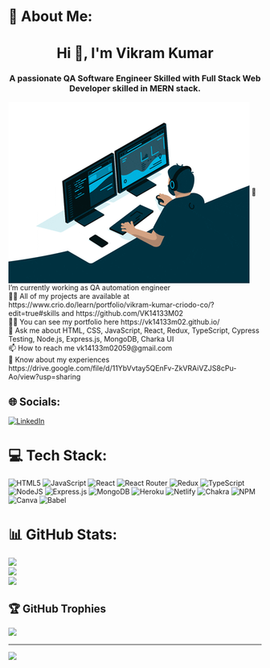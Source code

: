 # 💫 About Me:

<h1 align="center">Hi 👋, I'm Vikram Kumar</h1>
<h3 align="center">A passionate QA Software Engineer Skilled with Full Stack Web Developer skilled in MERN stack.</h3>
<img align="center" src="./animation.gif" alt="animation">
🌱 I’m currently working as QA automation engineer<br>👨‍💻 All of my projects are available at https://www.crio.do/learn/portfolio/vikram-kumar-criodo-co/?edit=true#skills and
https://github.com/VK14133M02<br>👨‍💻 You can see my portfolio here https://vk14133m02.github.io/<br>💬 Ask me about HTML, CSS, JavaScript, React, Redux, TypeScript, Cypress Testing, Node.js, Express.js, MongoDB, Charka UI<br>📫 How to reach me vk14133m02059@gmail.com<br>📄 Know about my experiences https://drive.google.com/file/d/11YbVvtay5QEnFv-ZkVRAiVZJS8cPu-Ao/view?usp=sharing

## 🌐 Socials:

[![LinkedIn](https://img.shields.io/badge/LinkedIn-%230077B5.svg?logo=linkedin&logoColor=white)](https://linkedin.com/in/vikram-kumar850)

# 💻 Tech Stack:

![HTML5](https://img.shields.io/badge/html5-%23E34F26.svg?style=for-the-badge&logo=html5&logoColor=white) ![JavaScript](https://img.shields.io/badge/javascript-%23323330.svg?style=for-the-badge&logo=javascript&logoColor=%23F7DF1E) ![React](https://img.shields.io/badge/react-%2320232a.svg?style=for-the-badge&logo=react&logoColor=%2361DAFB) ![React Router](https://img.shields.io/badge/React_Router-CA4245?style=for-the-badge&logo=react-router&logoColor=white) ![Redux](https://img.shields.io/badge/redux-%23593d88.svg?style=for-the-badge&logo=redux&logoColor=white) ![TypeScript](https://img.shields.io/badge/typescript-%23007ACC.svg?style=for-the-badge&logo=typescript&logoColor=white) ![NodeJS](https://img.shields.io/badge/node.js-6DA55F?style=for-the-badge&logo=node.js&logoColor=white) ![Express.js](https://img.shields.io/badge/express.js-%23404d59.svg?style=for-the-badge&logo=express&logoColor=%2361DAFB) ![MongoDB](https://img.shields.io/badge/MongoDB-%234ea94b.svg?style=for-the-badge&logo=mongodb&logoColor=white) ![Heroku](https://img.shields.io/badge/heroku-%23430098.svg?style=for-the-badge&logo=heroku&logoColor=white) ![Netlify](https://img.shields.io/badge/netlify-%23000000.svg?style=for-the-badge&logo=netlify&logoColor=#00C7B7) ![Chakra](https://img.shields.io/badge/chakra-%234ED1C5.svg?style=for-the-badge&logo=chakraui&logoColor=white) ![NPM](https://img.shields.io/badge/NPM-%23000000.svg?style=for-the-badge&logo=npm&logoColor=white) ![Canva](https://img.shields.io/badge/Canva-%2300C4CC.svg?style=for-the-badge&logo=Canva&logoColor=white) ![Babel](https://img.shields.io/badge/Babel-F9DC3e?style=for-the-badge&logo=babel&logoColor=black)

# 📊 GitHub Stats:

![](https://github-readme-stats.vercel.app/api?username=VK14133M02&theme=slateorange&hide_border=true&include_all_commits=true&count_private=false)<br/>
![](https://github-readme-streak-stats.herokuapp.com/?user=VK14133M02&theme=slateorange&hide_border=true)<br/>
![](https://github-readme-stats.vercel.app/api/top-langs/?username=VK14133M02&theme=slateorange&hide_border=true&include_all_commits=true&count_private=false&layout=compact)

## 🏆 GitHub Trophies

![](https://github-profile-trophy.vercel.app/?username=VK14133M02&theme=radical&no-frame=true&no-bg=false&margin-w=4)

---

[![](https://visitcount.itsvg.in/api?id=VK14133M02&icon=5&color=3)](https://visitcount.itsvg.in)

<!-- Proudly created with GPRM ( https://gprm.itsvg.in ) -->
